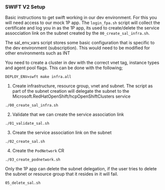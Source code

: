 ### SWIFT V2 Setup

Basic instructions to get swift working in our dev environment. For this you will need access to our mock 1P app. The `login_fpa.sh` script will collect the certificate and log you in as the 1P app, its used to create/delete the service assocciation link on the subnet created by the `00_create_sal_infra.sh`.

The sal_env_vars script stores some basic configuration that is specific to the dev environment (subscription). This would need to be modified for other environments such as INT

You need to create a cluster in dev with the correct vnet tag, instance types and agent pool flags. This can be done with the following; 

`DEPLOY_ENV=swft make infra.all`

1. Create infrastructure, resource group, vnet and subnet. The script as part of the subnet creation will delegate the subnet to the Microsoft.RedHatOpenShift/hcpOpenShiftClusters service

`./00_create_sal_infra.sh`

2. Validate that we can create the service association link

`./01_validate_sal.sh`

3. Create the service association link on the subnet

`./02_create_sal.sh`

4. Create the `PodNetwork` CR

`./03_create_podnetwork.sh`

Only the 1P app can delete the subnet delegation, if the user tries to delete the subnet or resource group that it resides in it will fail. 

`05_delete_sal.sh`